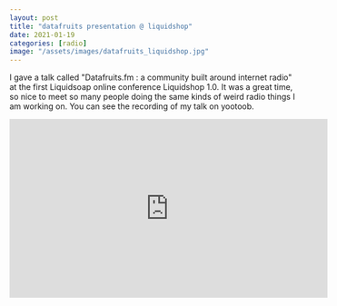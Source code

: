 ```yaml
---
layout: post
title: "datafruits presentation @ liquidshop"
date: 2021-01-19
categories: [radio]
image: "/assets/images/datafruits_liquidshop.jpg"
---
```


I gave a talk called "Datafruits.fm : a community built around internet radio"
at the first Liquidsoap online conference Liquidshop 1.0.
It was a great time, so nice to meet so many people doing the same kinds of
weird radio things I am working on.
You can see the recording of my talk on yootoob.

<iframe width="560" height="315" src="https://www.youtube.com/embed/PlS3AQTXgvc" frameborder="0" allow="accelerometer; autoplay; clipboard-write; encrypted-media; gyroscope; picture-in-picture" allowfullscreen></iframe>
